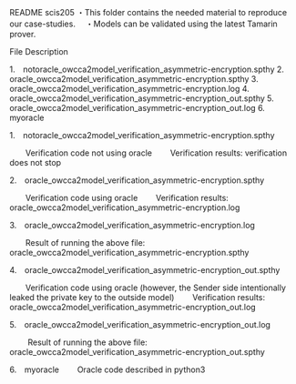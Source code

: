 README
scis205
・This folder contains the needed material to reproduce our case-studies.　
・Models can be validated using the latest Tamarin prover.

File Description

1. notoracle_owcca2model_verification_asymmetric-encryption.spthy
2. oracle_owcca2model_verification_asymmetric-encryption.spthy
3. oracle_owcca2model_verification_asymmetric-encryption.log
4. oracle_owcca2model_verification_asymmetric-encryption_out.spthy
5. oracle_owcca2model_verification_asymmetric-encryption_out.log
6. myoracle

1. notoracle_owcca2model_verification_asymmetric-encryption.spthy

  Verification code not using oracle
  Verification results: verification does not stop

2. oracle_owcca2model_verification_asymmetric-encryption.spthy

  Verification code using oracle
  Verification results: oracle_owcca2model_verification_asymmetric-encryption.log

3. oracle_owcca2model_verification_asymmetric-encryption.log

  Result of running the above file: oracle_owcca2model_verification_asymmetric-encryption.spthy

4. oracle_owcca2model_verification_asymmetric-encryption_out.spthy

  Verification code using oracle (however, the Sender side intentionally leaked the private key to the outside model)
  Verification results: oracle_owcca2model_verification_asymmetric-encryption_out.log

5. oracle_owcca2model_verification_asymmetric-encryption_out.log

   Result of running the above file: oracle_owcca2model_verification_asymmetric-encryption_out.spthy

6. myoracle
  Oracle code described in python3
